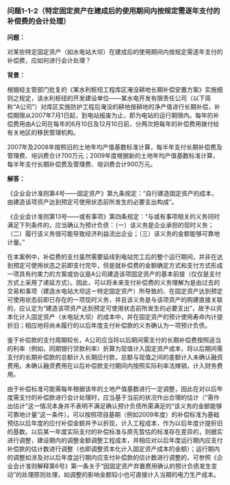 ### 问题1-1-2（特定固定资产在建成后的使用期间内按规定需逐年支付的补偿费的会计处理）

**问题：**

对某些特定固定资产（如水电站大坝）在建成后的使用期间内按规定需逐年支付的补偿费，应如何进行会计处理？

**背景：**

根据经主管部门批复的《某水利枢纽工程库区淹没耕地长期补偿安置方案》实施细则之规定，该水利枢纽的开发建设单位——某水电开发有限责任公司（以下简称“A公司”）对库区实施防护工程后淹没的耕地按耕地的净产值进行长期补偿，补偿期限从2007年7月1日起，到电站报废为止，即为电站的运行期限内。每年的补偿费用由A公司在每年的6月10日及12月10日前，分两次把每年的补偿费用拨付给有关地区的移民管理机构。

2007年及2008年按照旧的土地年均产值基数标准计算，每半年支付长期补偿费及管理费、培训费合计700万元；2009年度根据新的土地年均产值基数标准计算，每半年支付长期补偿费及管理费、培训费合计900万元。

**解答：**

《企业会计准则第4号——固定资产》第九条规定：“自行建造固定资产的成本，由建造该项资产达到预定可使用状态前所发生的必要支出构成”。

《企业会计准则第13号——或有事项》第四条规定：“与或有事项相关的义务同时满足下列条件的，应当确认为预计负债：（一）该义务是企业承担的现时义务；（二）履行该义务很可能导致经济利益流出企业；（三）该义务的金额能够可靠地计量。”

在本案例中，补偿费的支付虽然需要延续到电站完工后的整个运行期间，并非在达到预定可使用状态之前即支付完毕，但是就补偿费的金额确定方式和支付方式形成一项具有约束力的方案或协议是A公司建造该项固定资产的基本前提（仅仅是支付方式上采用了递延方式）。因此，可以将未来支付补偿费的义务理解为是由过去的交易和事项（建造水电站大坝这一特定固定资产）所导致的、在固定资产达到预定可使用状态前即已存在的一项现时义务，并且该义务是与该项资产的购建直接关联的，应认定为“建造该项资产达到预定可使用状态前所发生的必要支出”，故予以资本化计入固定资产（水电站大坝）的成本中，并在固定资产的预计使用寿命内计提折旧；相应地将尚未履行的以后年度支付补偿款的义务确认为一项预计负债。

鉴于补偿款的支付周期较长，A公司应当将以后期间需支付的长期补偿费按照适当的利率（例如，同期银行贷款利率）折算为现值计入固定资产成本，将以后期间需支付的长期补偿款的总额计入长期应付款，总额与现值之间的差额计入未确认融资费用。未确认融资费用在以后补偿款支付期间内按照实际利率法摊销，计入财务费用。

由于补偿标准可能需每年根据该年的土地产值基数进行一定调整，因此在对以后年度需支付的补偿款进行会计处理时，应当基于当前的状况作出合理的估计（“需作出估计”这一情况本身并不表明不满足确认预计负债所需满足的“该义务的金额能够可靠地计量”这一条件）。可以按照项目基期（例如2009年度）的补偿标准为基础预估以后年度的应付补偿金额并予以折现，计入工程成本，作为以后年度计提折旧的基数。以后某一年度实际支付的补偿标准与原先暂估的标准存在差异的，则据实进行调整，建设期内的调整金额调整工程成本，并相应对以后年度运行期内应支付补偿款的估计数进行调整（也即调整资本化计入固定资产成本的金额）；运行期内的调整如涉及对以后年度运行期内应支付补偿款的估计数进行调整的，可参照《企业会计准则解释第6号》第一条关于“因固定资产弃置费用确认的预计负债发生变动”的处理原则处理，如调整的影响金额较小也可直接计入当期的电力生产成本。
